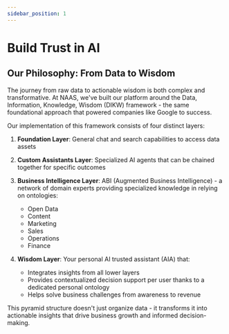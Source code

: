 ```yaml
---
sidebar_position: 1
---
```


# Build Trust in AI

## Our Philosophy: From Data to Wisdom

The journey from raw data to actionable wisdom is both complex and transformative. At NAAS, we've built our platform around the Data, Information, Knowledge, Wisdom (DIKW) framework - the same foundational approach that powered companies like Google to success.

<!-- ![Pyramid of Data Needs](/img/pyramid.png) -->

Our implementation of this framework consists of four distinct layers:

1. **Foundation Layer**: General chat and search capabilities to access data assets
2. **Custom Assistants Layer**: Specialized AI agents that can be chained together for specific outcomes
3. **Business Intelligence Layer**: ABI (Augmented Business Intelligence) - a network of domain experts providing specialized knowledge in relying on ontologies:
   - Open Data
   - Content
   - Marketing
   - Sales
   - Operations
   - Finance

4. **Wisdom Layer**: Your personal AI trusted assistant (AIA) that:
   - Integrates insights from all lower layers
   - Provides contextualized decision support per user thanks to a dedicated personal ontology
   - Helps solve business challenges from awareness to revenue

This pyramid structure doesn't just organize data - it transforms it into actionable insights that drive business growth and informed decision-making.